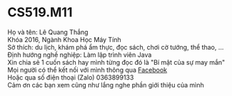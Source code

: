 # CS519.M11
Họ và tên: Lê Quang Thắng  
Khóa 2016, Ngành Khoa Học Máy Tính  
Sở thích: du lịch, khám phá ẩm thực, đọc sách, chơi cờ tướng, thể thao, ...  
Định hướng nghề nghiệp: Làm lập trình viên Java  
Xin chia sẻ 1 cuốn sách hay mình từng đọc đó là "Bí mật của sự may mắn"  
Mọi người có thể kết nối với mình thông qua [Facebook](www.facebook.com/QuangThangLe.3Yo)  
Hoặc qua số điện thoại (Zalo) 0363899133  
Cảm ơn các bạn xem cũng như lắng nghe phần giới thiệu của mình
